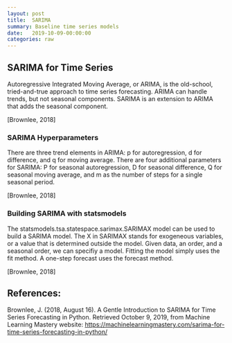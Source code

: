 ```yaml
---
layout: post
title:  SARIMA
summary: Baseline time series models
date:   2019-10-09-00:00:00
categories: raw
---
```

## SARIMA for Time Series

Autoregressive Integrated Moving Average, or ARIMA, is the old-school, tried-and-true approach to time series forecasting. ARIMA can handle trends, but not seasonal components. SARIMA is an extension to ARIMA that adds the seasonal component.

[Brownlee, 2018]

### SARIMA Hyperparameters

There are three trend elements in ARIMA: p for autoregression, d for difference, and q for moving average. There are four additional parameters for SARIMA: P for seasonal autoregression, D for seasonal difference, Q for seasonal moving average, and m as the number of steps for a single seasonal period.

[Brownlee, 2018]

### Building SARIMA with statsmodels

The statsmodels.tsa.statespace.sarimax.SARIMAX model can be used to build a SARIMA model. The X in SARIMAX stands for exogeneous variables, or a value that is determined outside the model. Given data, an order, and a seasonal order, we can specifiy a model. Fitting the model simply uses the fit method. A one-step forecast uses the forecast method.

[Brownlee, 2018]


## References:

Brownlee, J. (2018, August 16). A Gentle Introduction to SARIMA for Time Series Forecasting in Python. Retrieved October 9, 2019, from Machine Learning Mastery website: https://machinelearningmastery.com/sarima-for-time-series-forecasting-in-python/



